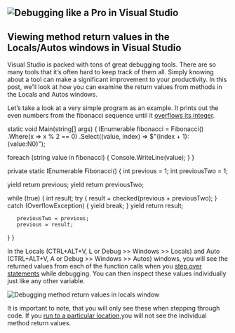 
## ![Debugging like a Pro in Visual Studio](https://raw.githubusercontent.com/worseTyler/MarkdownBlogs/main/2018/09/debugging-method-return-values/images/HeaderDebuggingLocalsWindow-1024x768.png)

## Viewing method return values in the Locals/Autos windows in Visual Studio

Visual Studio is packed with tons of great debugging tools. There are so many tools that it’s often hard to keep track of them all. Simply knowing about a tool can make a significant improvement to your productivity. In this post, we’ll look at how you can examine the return values from methods in the Locals and Autos windows.

Let’s take a look at a very simple program as an example. It prints out the even numbers from the fibonacci sequence until it [overflows its integer](https://docs.microsoft.com/en-us/dotnet/csharp/language-reference/keywords/checked).

static void Main(string\[\] args)
{
   IEnumerable<string> fibonacci = Fibonacci()
       .Where(x => x % 2 == 0)
       .Select((value, index) => $"{index + 1}: {value:N0}");

   foreach (string value in fibonacci)
   {
       Console.WriteLine(value);
   }
}

private static IEnumerable<int> Fibonacci()
{
   int previous = 1;
   int previousTwo = 1;

   yield return previous;
   yield return previousTwo;

   while (true)
   {
       int result;
       try
       {
           result = checked(previous + previousTwo);
       }
       catch (OverflowException)
       {
           yield break;
       }
       yield return result;

       previousTwo = previous;
       previous = result;
   }
}

In the Locals (CTRL+ALT+V, L or Debug >> Windows >> Locals) and Auto (CTRL+ALT+V, A or Debug >> Windows >> Autos) windows, you will see the returned values from each of the function calls when you [step over statements](https://docs.microsoft.com/en-us/visualstudio/debugger/navigating-through-code-with-the-debugger?view=vs-2015#BKMK_Step_over_Step_out) while debugging. You can then inspect these values individually just like any other variable.

![Debugging method return values in locals window](https://raw.githubusercontent.com/worseTyler/MarkdownBlogs/main/2018/09/debugging-method-return-values/images/DebuggingLocals2.gif)

It is important to note, that you will only see these when stepping through code. If you [run to a particular location](https://docs.microsoft.com/en-us/visualstudio/debugger/navigating-through-code-with-the-debugger?view=vs-2015#BKMK_Break_into_code_by_using_breakpoints_or_Break_All),you will not see the individual method return values.
